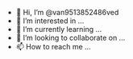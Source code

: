 - 👋 Hi, I’m @van9513852486ved
- 👀 I’m interested in ...
- 🌱 I’m currently learning ...
- 💞️ I’m looking to collaborate on ...
- 📫 How to reach me ...

<!---
van9513852486ved/van9513852486ved is a ✨ special ✨ repository because its `README.md` (this file) appears on your GitHub profile.
You can click the Preview link to take a look at your changes.
--->

